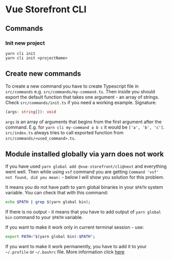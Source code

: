 # Vue Storefront CLI
## Commands
### Init new project
```
yarn cli init
yarn cli init <projectName>
```

## Create new commands
To create a new command you have to create Typescript file in `src/commands` e.g. `src/commands/my-command.ts`. Then inside you should export the default function that takes one argument - an array of strings. Check `src/commands/init.ts` if you need a working example. Signature:
```ts
(args: string[]): void
```

`args` is an array of arguments that begins from the first argument after the command. E.g. for `yarn cli my-command a b c` it would be `['a', 'b', 'c']`.   
`src/index.ts` always tries to call exported function from `src/commands/<used_command>.ts`.

## Module installed globally via yarn does not work
If you have used `yarn global add @vue-storefront/cli@next` and everything went well. Then while using `vsf` command you are getting `Command 'vsf' not found, did you mean:` - below I will show you solution for this problem.

It means you do not have path to yarn global binaries in your `$PATH` system variable. You can check that with this command:
```sh
echo $PATH | grep $(yarn global bin);
```

If there is no output - it means that you have to add output of `yarn global bin` command to your `$PATH` variable.

If you want to make it work only in current terminal session - use:
```sh
export PATH="$(yarn global bin):$PATH";
```

If you want to make it work permanently, you have to add it to your `~/.profile` or `~/.bashrc` file. More information click [here](https://stackoverflow.com/questions/14637979/how-to-permanently-set-path-on-linux-unix)